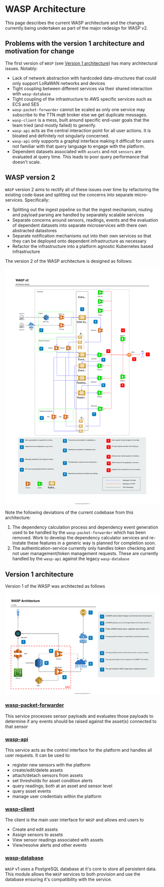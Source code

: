 # WASP Architecture

This page describes the current WASP architecture and the changes currently being undertaken as part of the major redesign for WASP v2.

## Problems with the version 1 architecture and motivation for change

The first version of `WASP` (see [Version 1 architecture](#version-1-architecture)) has many architectural issues. Notably:

- Lack of network abstraction with hardcoded data-structures that could only support LoRaWAN networks and devices
- Tight coupling between different services via their shared interaction with `wasp-database`
- Tight coupling of the infrastructure to AWS specific services such as ECS and SES
- `wasp-packet-forwarder` cannot be scaled as only one service may subscribe to the TTN mqtt broker else we get duplicate messages.
- `wasp-client` is a mess, built around specific end-user goals that the team tried (and mostly failed) to generify.
- `wasp-api` acts as the central interaction point for all user actions. It is bloated and definitely not singularly concerned.
- `wasp-api` only supports a graphql interface making it difficult for users not familiar with that query language to engage with the platform.
- Dependent datasets associated with `assets` and not `sensors` are evaluated at query time. This leads to poor query performance that doesn't scale.

## WASP version 2

`WASP` version 2 aims to rectify all of these issues over time by refactoring the existing code-base and splitting out the concerns into separate micro-services. Specifically:

- Splitting out the ingest pipeline so that the ingest mechanism, routing and payload parsing are handled by separately scalable services
- Separate concerns around sensors, readings, events and the evaluation of dependent datasets into separate microservices with there own abstracted datastores
- Separate notification mechanisms out into their own services so that they can be deployed onto dependent infrastructure as necessary
- Refactor the infrastructure into a platform agnostic Kubernetes based infrastructure

The version 2 of the WASP architecture is designed as follows:

![Architecture Diagram v2](../assets/architecture-v2.svg)

Note the following deviations of the current codebase from this architecture:

1. The dependency calculation process and dependency event generation used to be handled by the `wasp-packet-forwarder` which has been removed. Work to develop the dependency calculator services and re-instate these features in a generic way is planned for completion soon.
2. The authentication-service currently only handles token checking and not user management/token management requests. These are currently handled by the `wasp-api` against the legacy `wasp-database`

## Version 1 architecture

Version 1 of the WASP was architected as follows

![Architecture Diagram](../assets/architecture-v1.svg)

### [wasp-packet-forwarder](https://github.com/digicatapult/wasp-packet-forwarder)

This service processes sensor payloads and evaluates those payloads to determine if any events should be raised against the asset(s) connected to that sensor

### [wasp-api](https://github.com/digicatapult/wasp-api)

This service acts as the control interface for the platform and handles all user requests. It can be used to:

- register new sensors with the platform
- create/edit/delete assets
- attach/detach sensors from assets
- set thresholds for asset condition alerts
- query readings; both at an asset and sensor level
- query asset events
- manage user credentials within the platform

### [wasp-client](https://github.com/digicatapult/wasp-client)

The client is the main user interface for `WASP` and allows end users to

- Create and edit assets
- Assign sensors to assets
- View sensor readings associated with assets
- View/resolve alerts and other events

### [wasp-database](https://github.com/digicatapult/wasp-database)

`WASP` v1 uses a PostgreSQL database at it's core to store all persistent data. This module allows the `WASP` services to both provision and use the database ensuring it's compatibility with the service.

